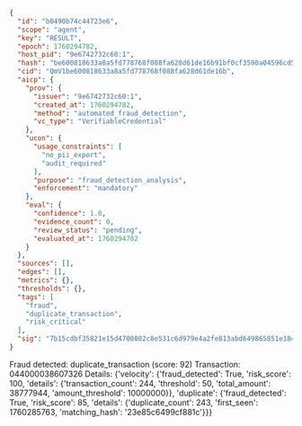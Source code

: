 ```json
{
  "id": "b0490b74c44723e6",
  "scope": "agent",
  "key": "RESULT",
  "epoch": 1760294782,
  "host_pid": "9e6742732c60:1",
  "hash": "be600818633a8a5fd778768f088fa628d61de16b91bf0cf3590a04596cd5c2e1",
  "cid": "QmV1be600818633a8a5fd778768f088fa628d61de16b",
  "aicp": {
    "prov": {
      "issuer": "9e6742732c60:1",
      "created_at": 1760294782,
      "method": "automated_fraud_detection",
      "vc_type": "VerifiableCredential"
    },
    "ucon": {
      "usage_constraints": [
        "no_pii_export",
        "audit_required"
      ],
      "purpose": "fraud_detection_analysis",
      "enforcement": "mandatory"
    },
    "eval": {
      "confidence": 1.0,
      "evidence_count": 0,
      "review_status": "pending",
      "evaluated_at": 1760294782
    }
  },
  "sources": [],
  "edges": [],
  "metrics": {},
  "thresholds": {},
  "tags": [
    "fraud",
    "duplicate_transaction",
    "risk_critical"
  ],
  "sig": "7b15cdbf35821e15d4700802c8e531c6d979e4a2fe813abd649865851e184a21"
}
```

Fraud detected: duplicate_transaction (score: 92)
Transaction: 044000038607326
Details: {'velocity': {'fraud_detected': True, 'risk_score': 100, 'details': {'transaction_count': 244, 'threshold': 50, 'total_amount': 38777944, 'amount_threshold': 10000000}}, 'duplicate': {'fraud_detected': True, 'risk_score': 85, 'details': {'duplicate_count': 243, 'first_seen': 1760285763, 'matching_hash': '23e85c6499cf881c'}}}